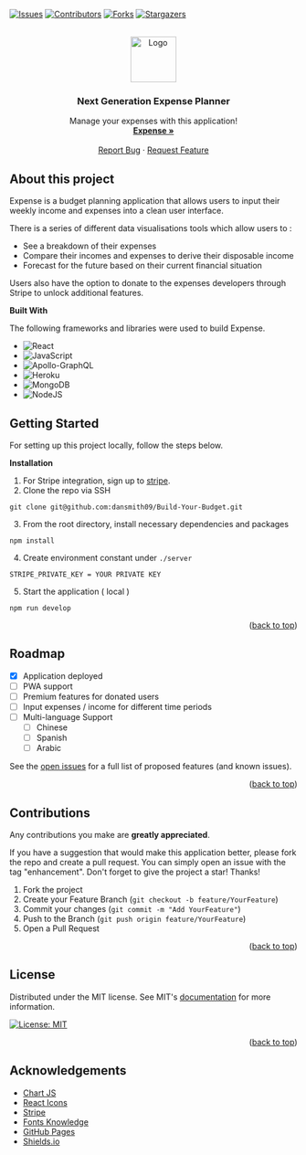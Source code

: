 <a name="readme-top"></a>

[![Issues][issues-shield]][issues-url]
[![Contributors][contributors-shield]][contributors-url]
[![Forks][forks-shield]][forks-url]
[![Stargazers][stars-shield]][stars-url]

<br />
<div align="center">
  <a href="https://github.com/dansmith09/Build-Your-Budget">
    <img src="./client/public/logo512.png" alt="Logo" width="80" height="80">
  </a>

  <h3 align="center">Next Generation Expense Planner</h3>

  <p align="center">
    Manage your expenses with this application!
    <br />
    <a href="https://buildyourbudget.herokuapp.com/home"><strong>Expense »</strong></a>
    <br />
    <br />
    <a href="https://github.com/dansmith09/Build-Your-Budget/issues">Report Bug</a>
    ·
    <a href="https://github.com/dansmith09/Build-Your-Budget/issues">Request Feature</a>
  </p>
</div>

## About this project



Expense is a budget planning application that allows users to input their weekly income and expenses into a clean user interface.

There is a series of different data visualisations tools which allow users to :

- See a breakdown of their expenses
- Compare their incomes and expenses to derive their disposable income
- Forecast for the future based on their current financial situation

Users also have the option to donate to the expenses developers through Stripe to unlock additional features.


**Built With**

The following frameworks and libraries were used to build Expense.

- ![React](https://img.shields.io/badge/react-%2320232a.svg?style=for-the-badge&logo=react&logoColor=%2361DAFB)
- ![JavaScript](https://img.shields.io/badge/javascript-%23323330.svg?style=for-the-badge&logo=javascript&logoColor=%23F7DF1E)
- ![Apollo-GraphQL](https://img.shields.io/badge/-ApolloGraphQL-311C87?style=for-the-badge&logo=apollo-graphql)
- ![Heroku](https://img.shields.io/badge/heroku-%23430098.svg?style=for-the-badge&logo=heroku&logoColor=white)
- ![MongoDB](https://img.shields.io/badge/MongoDB-%234ea94b.svg?style=for-the-badge&logo=mongodb&logoColor=white)
- ![NodeJS](https://img.shields.io/badge/node.js-6DA55F?style=for-the-badge&logo=node.js&logoColor=white)


## Getting Started

For setting up this project locally, follow the steps below.

**Installation**

1. For Stripe integration, sign up to [stripe](https://stripe.com/au).
2. Clone the repo via SSH
```
git clone git@github.com:dansmith09/Build-Your-Budget.git
```
3. From the root directory, install necessary dependencies and packages
```
npm install
```
4. Create environment constant under ```./server```
```
STRIPE_PRIVATE_KEY = YOUR PRIVATE KEY
```
5. Start the application ( local )
```
npm run develop
```

<p align="right">(<a href="#readme-top">back to top</a>)</p>


## Roadmap

- [x] Application deployed
- [ ] PWA support
- [ ] Premium features for donated users
- [ ] Input expenses / income for different time periods 
- [ ] Multi-language Support
    - [ ] Chinese
    - [ ] Spanish
    - [ ] Arabic

See the [open issues](https://github.com/dansmith09/Build-Your-Budget/issues) for a full list of proposed features (and known issues).

<p align="right">(<a href="#readme-top">back to top</a>)</p>

## Contributions

Any contributions you make are **greatly appreciated**.

If you have a suggestion that would make this application better, please fork the repo and create a pull request. You can simply open an issue with the tag "enhancement". Don't forget to give the project a star! Thanks!

1. Fork the project
2. Create your Feature Branch (```git checkout -b feature/YourFeature```)
3. Commit your changes (```git commit -m "Add YourFeature"```)
4. Push to the Branch (```git push origin feature/YourFeature```)
5. Open a Pull Request

<p align="right">(<a href="#readme-top">back to top</a>)</p>

## License

Distributed under the MIT license. See MIT's [documentation](https://opensource.org/licenses) for more information.

[![License: MIT](https://img.shields.io/badge/License-MIT-yellow.svg)](https://opensource.org/licenses/MIT)

<p align="right">(<a href="#readme-top">back to top</a>)</p>



## Acknowledgements


- [Chart JS](https://www.chartjs.org/)
- [React Icons](https://react-icons.github.io/react-icons/)
- [Stripe](https://stripe.com/au)
- [Fonts Knowledge](https://fonts.google.com/knowledge)
- [GitHub Pages](https://docs.github.com/en/pages)
- [Shields.io](https://shields.io/)






















[contributors-shield]: https://img.shields.io/github/contributors/r-r-i/datakrash.svg?style=for-the-badge
[contributors-url]: https://github.com/r-r-i/datakrash/graphs/contributors

[issues-shield]: https://img.shields.io/github/issues/r-r-i/datakrash.svg?style=for-the-badge
[issues-url]: https://github.com/r-r-i/datakrash/issues

[forks-shield]: https://img.shields.io/github/forks/r-r-i/datakrash.svg?style=for-the-badge
[forks-url]: https://github.com/r-r-i/datakrash/network/members

[stars-shield]: https://img.shields.io/github/stars/r-r-i/Build-Your-Budget.svg?style=for-the-badge
[stars-url]: https://github.com/r-r-i/datakrash/stargazers

 
 
 















































